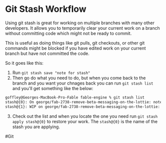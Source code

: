 # Git Stash Workflow

Using git stash is great for working on multiple branches with many other developers. It allows you to temporarily clear your current work on a branch without committing code which might not be ready to commit. 

This is useful as doing things like git pulls, git checkouts, or other git commands might be blocked if you have edited work on your current branch but have not committed the code.

So it goes like this:

1. Run `git stash save "note for stash"`
2. Then go do what you need to do, but when you come back to the branch and you want your chnages back you can run `git stash list` and you'll get something like the below:
```bash
goffley@Georges-MacBook-Pro-Fable fable-engine % git stash list
stash@{0}: On george/fab-2738-remove-beta-messaging-on-the-lottie: note1
stash@{1}: WIP on george/fab-2738-remove-beta-messaging-on-the-lottie: note2
```
3. Check out the list and when you locate the one you need run `git stash apply stash@{0}` to restore your work. The `stash@{0}` is the name of the stash you are applying.

#Git 